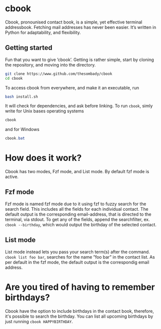 # cbook
Cbook, pronounised contact book, is a simple, yet effective terminal addressbook. Fetching mail addresses has never been easier. It’s written in Python for adaptability, and flexibility.

## Getting started

Fun that you want to give ’cbook’. Getting is rather simple, start by cloning the repository, and moving into the directory.
```bash 
git clone https://www.github.com/thesombady/cbook
cd cbook
```

To access cbook from everywhere, and make it an executable, run
```bash
bash install.sh
```
It will check for dependencies, and ask before linking.
To run `cbook`, simly write for Unix bases operating systems
```bash
cbook
```
and for Windows
```Powershell
cbook.bat
```


# How does it work?

Cbook has two modes, Fzf mode, and List mode. By default fzf mode is active.

## Fzf mode

Fzf mode is named fzf mode due to it using fzf to fuzzy search for the search field. This includes all the fields for each individual contact. The default output is the corresponding email-address, that is directed to the terminal, via stdout. To get any of the fields, append the searchfilter, ex. `cbook --birthday`, which would output the birthday of the selected contact.

## List mode

List mode instead lets you pass your search term(s) after the command.
`cbook list foo bar`, searches for the name ”foo bar” in the contact list. As per default in the fzf mode, the default output is the correspondig email address.

# Are you tired of having to remember birthdays?

Cbook have the option to include birthdays in the contact book, therefore, it's possible to search the birthday. You can list all upcoming birthdays by just running `cbook HAPPYBIRTHDAY`.



